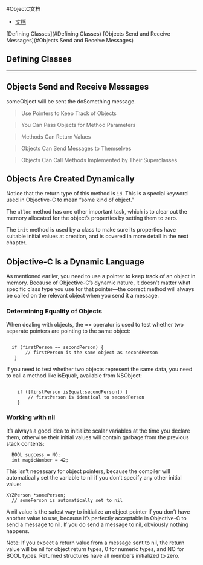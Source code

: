 #ObjectC文档

* [文档](https://developer.apple.com/library/prerelease/content/documentation/Cocoa/Conceptual/ProgrammingWithObjectiveC/Introduction/Introduction.html#//apple_ref/doc/uid/TP40011210)


[Defining Classes](#Defining Classes)
[Objects Send and Receive Messages](#Objects Send and Receive Messages)

## Defining Classes



---

## Objects Send and Receive Messages

someObject will be sent the doSomething message.

> Use Pointers to Keep Track of Objects

> You Can Pass Objects for Method Parameters

> Methods Can Return Values

> Objects Can Send Messages to Themselves

> Objects Can Call Methods Implemented by Their Superclasses

## Objects Are Created Dynamically

Notice that the return type of this method is `id`. This is a special keyword used in Objective-C to mean “some kind of object.”

The `alloc` method has one other important task, which is to clear out the memory allocated for the object’s properties by setting them to zero.

The `init` method is used by a class to make sure its properties have suitable initial values at creation, and is covered in more detail in the next chapter.


## Objective-C Is a Dynamic Language

As mentioned earlier, you need to use a pointer to keep track of an object in memory. Because of Objective-C’s dynamic nature, it doesn’t matter what specific class type you use for that pointer—the correct method will always be called on the relevant object when you send it a message.

### Determining Equality of Objects

When dealing with objects, the == operator is used to test whether two separate pointers are pointing to the same object:

```objectC

  if (firstPerson == secondPerson) {
       // firstPerson is the same object as secondPerson
   }

```

If you need to test whether two objects represent the same data, you need to call a method like isEqual:, available from NSObject:

```objectC

    if ([firstPerson isEqual:secondPerson]) {
        // firstPerson is identical to secondPerson
    }
```


### Working with nil

It’s always a good idea to initialize scalar variables at the time you declare them, otherwise their initial values will contain garbage from the previous stack contents:

```objectC
  BOOL success = NO;
  int magicNumber = 42;

```
This isn’t necessary for object pointers, because the compiler will automatically set the variable to nil if you don’t specify any other initial value:

```objectC
XYZPerson *somePerson;
  // somePerson is automatically set to nil

```

A nil value is the safest way to initialize an object pointer if you don’t have another value to use, because it’s perfectly acceptable in Objective-C to send a message to nil. If you do send a message to nil, obviously nothing happens.

Note: If you expect a return value from a message sent to nil, the return value will be nil for object return types, 0 for numeric types, and NO for BOOL types. Returned structures have all members initialized to zero.
